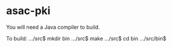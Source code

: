 # asac-pki

You will need a Java compiler to build.

To build:
.../src$ mkdir bin
.../src$ make
.../src$ cd bin
.../src/bin$

